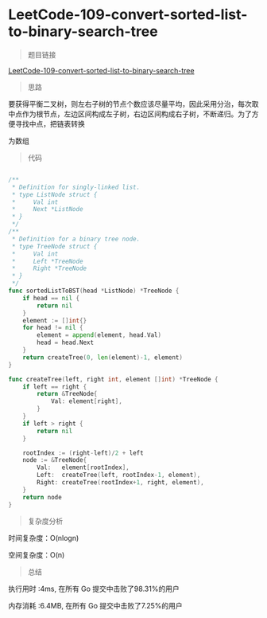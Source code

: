 # LeetCode-109-convert-sorted-list-to-binary-search-tree
>题目链接

[LeetCode-109-convert-sorted-list-to-binary-search-tree](https://leetcode-cn.com/problems/convert-sorted-list-to-binary-search-tree/)

>思路

要获得平衡二叉树，则左右子树的节点个数应该尽量平均，因此采用分治，每次取中点作为根节点，左边区间构成左子树，右边区间构成右子树，不断递归。为了方便寻找中点，把链表转换

为数组

>代码

```go

/**
 * Definition for singly-linked list.
 * type ListNode struct {
 *     Val int
 *     Next *ListNode
 * }
 */
/**
 * Definition for a binary tree node.
 * type TreeNode struct {
 *     Val int
 *     Left *TreeNode
 *     Right *TreeNode
 * }
 */
func sortedListToBST(head *ListNode) *TreeNode {
    if head == nil {
        return nil
    }
    element := []int{}
    for head != nil {
        element = append(element, head.Val)
        head = head.Next
    }
    return createTree(0, len(element)-1, element)
}

func createTree(left, right int, element []int) *TreeNode {
    if left == right {
        return &TreeNode{
            Val: element[right],
        }
    }
    if left > right {
        return nil
    }

    rootIndex := (right-left)/2 + left
    node := &TreeNode{
        Val:   element[rootIndex],
        Left:  createTree(left, rootIndex-1, element),
        Right: createTree(rootIndex+1, right, element),
    }
    return node
}

```

>复杂度分析

时间复杂度：O(nlogn)

空间复杂度：O(n)

>总结

执行用时 :4ms, 在所有 Go 提交中击败了98.31%的用户

内存消耗 :6.4MB, 在所有 Go 提交中击败了7.25%的用户
